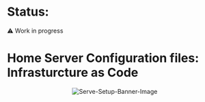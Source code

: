 # Status:

:warning: Work in progress

# Home Server Configuration files: Infrasturcture as Code

<p align="center">
  <img src="https://media.discordapp.net/attachments/1167763653970374696/1167763742587637770/DALLE_2023-10-28_15.24.24_-_Illustration_of_a_stylized_Linux_penguin_Tux_holding_a_wrench_and_wearing_a_hard_hat_standing_next_to_a_laptop_that_has_server_racks_and_network_ca.png?ex=654f4fbc&is=653cdabc&hm=04f19bfa9f571ee16f13845e427bc294bc3474519c9f8b0752abb57d2e7971d2&=&width=2150&height=1228" alt="Serve-Setup-Banner-Image">
</p>
